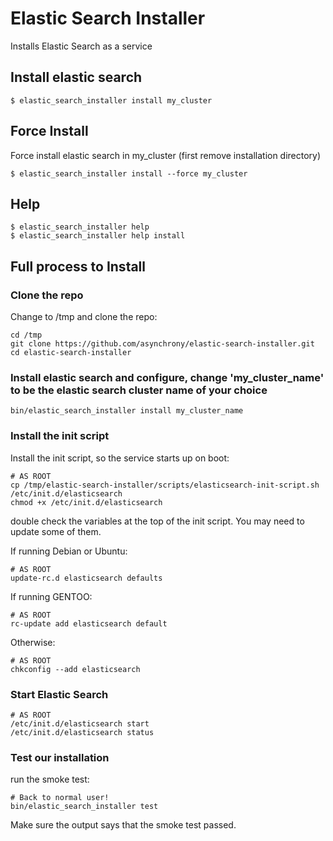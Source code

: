 Elastic Search Installer
========================

Installs Elastic Search as a service

Install elastic search
----------------------

    $ elastic_search_installer install my_cluster

Force Install
-------------

Force install elastic search in my_cluster (first remove installation directory)

    $ elastic_search_installer install --force my_cluster

Help
----

    $ elastic_search_installer help
    $ elastic_search_installer help install

Full process to Install
-----------------------

### Clone the repo

Change to /tmp and clone the repo:

    cd /tmp
    git clone https://github.com/asynchrony/elastic-search-installer.git
    cd elastic-search-installer

### Install elastic search and configure, change 'my_cluster_name' to be the elastic search cluster name of your choice

    bin/elastic_search_installer install my_cluster_name

### Install the init script

Install the init script, so the service starts up on boot:

    # AS ROOT
    cp /tmp/elastic-search-installer/scripts/elasticsearch-init-script.sh /etc/init.d/elasticsearch
    chmod +x /etc/init.d/elasticsearch
    
double check the variables at the top of the init script.  You may need to update some of them.

If running Debian or Ubuntu:

    # AS ROOT
    update-rc.d elasticsearch defaults

If running GENTOO:

    # AS ROOT
    rc-update add elasticsearch default

Otherwise:

    # AS ROOT
    chkconfig --add elasticsearch

### Start Elastic Search

    # AS ROOT
    /etc/init.d/elasticsearch start
    /etc/init.d/elasticsearch status

### Test our installation

run the smoke test:

    # Back to normal user!
    bin/elastic_search_installer test

Make sure the output says that the smoke test passed.

